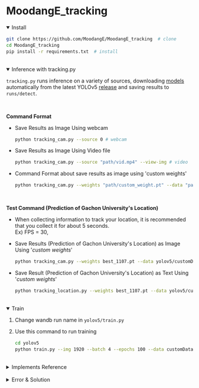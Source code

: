 # MoodangE_tracking

<details open>
<summary>Install</summary>

```bash
git clone https://github.com/MoodangE/MoodangE_tracking  # clone
cd MoodangE_tracking
pip install -r requirements.txt  # install
```

</details>

<br/>


<details open>
<summary>Inference with tracking.py</summary>

`tracking.py` runs inference on a variety of sources,
downloading [models](https://github.com/ultralytics/yolov5/tree/master/models) automatically from the latest
YOLOv5 [release](https://github.com/ultralytics/yolov5/releases) and saving results to `runs/detect`.

<br/>

**Command Format**
- Save Results as Image Using webcam

   ```bash
   python tracking_cam.py --source 0 # webcam
   ```

- Save Results as Image Using Video file

   ```bash
   python tracking_cam.py --source "path/vid.mp4" --view-img # video
   ```

- Command Format about save results as image using 'custom weights' 
   ```bash
   python tracking_cam.py --weights "path/custom_weight.pt" --data "path/custom_yaml.yaml" --source "path\vide.mp4" --view-img
   ```

<br/>

**Test Command (Prediction of Gachon University's Location)**

* When collecting information to track your location, it is recommended that you collect it for about 5 seconds.<br>
  Ex) FPS = 30, 

- Save Results (Prediction of Gachon University's Location) as Image Using '_custom weights_'
   ```bash
   python tracking_cam.py --weights best_1107.pt --data yolov5/customDataset/gachon_road.yaml --source 0 --view-img
   ```

- Save Result (Prediction of Gachon University's Location) as Text Using '_custom weights_'
   ```bash
   python tracking_location.py --weights best_1107.pt --data yolov5/customDataset/gachon_road.yaml --source 0
   ```

</details>

<br/>

<details open>
<summary>Train</summary>

1. Change wandb run name in `yolov5/train.py`


2. Use this command to run training
   ```bash
   cd yolov5
   python train.py --img 1920 --batch 4 --epochs 100 --data customDataset/gachon_road.yaml --cfg models/yolov5s.yaml --weights weights/yolov5s.pt
   ```

</details>

<br/>

<details>
<summary>Implements Reference</summary>

+ [tensorturtle/classy-sort-yolov5](https://github.com/tensorturtle/classy-sort-yolov5) : See How to Configure Two
  Repositories
+ [ultralytics/YOLOv5]( https://github.com/ultralytics/yolov5) : With No Modifications
+ [abewley/SORT](https://github.com/abewley/sort) : With minor Modifications

</details>

<br/>

<details>
<summary>Error & Solution</summary>

1. PyCharm으로 구동해볼 때 classy-sort-yolov5의 ****classy_track****의 58번째 줄의
   **from sort import ***에서 오류가 발생

   **해결책 >** PyCharm 프로젝트 안에서 두개의 프로젝트를 **일반 폴더**가 아닌 **소스** 형태로 바꾸면 정상으로 import 됨

   ![Untitled](asset/error1_1.png)

   **↓** 정상 import 된 화면

   ![Untitled](asset/error1_2.png)
   ####
2. classy-sort-yolov5/yolov5/weights/download_weights.sh의 파일이 정상 작동하지 않아 yolov5s.pt 파일을 정상적으로 다운로드 하지 못함.

   **
   해결책 >** [https://github.com/ultralytics/yolov5/releases/download/v3.1/yolov5s.pt](https://github.com/ultralytics/yolov5/releases/download/v3.1/yolov5s.pt)
   를 통해 yolov5s.pt 파일을 다운로드 한뒤에 classy-sort-yolov5/yolov5/weights에 붙여넣음
   ####

3. (python classy_track.py --source 동영상 경로 --view-img) or  (python classy_track.py —source 0)를 실행시 발생하는 오류 (
   —view—img: 영상, 0: 웹캠)

   ![Untitled](asset/error3_1.png)

   **AttributeError: 'Upsample' object has no attribute 'recompute_scale_factor’라는 오류가 발생함.**

   **해결책 >** 출처 : https://github.com/ultralytics/yolov5/issues/6948
   ~\site-packages\torch\nn\modules\upsampling.py에서 154줄의 `recompute_scale_factor=self.recompute_scale_factor` 를 주석처리하면
   정상 작동

   ![Untitled](asset/error3_2.png)

   **↓** 정상 작동하며 Multiple Object Tracking (MOT)가 되는것을 볼 수 있음

   ![Untitled](asset/error3_3.png)

</details>
